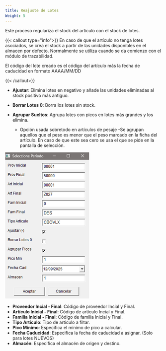 ```yaml
---
title: Reajuste de Lotes
Weight: 5
---
```


Este proceso regulariza el stock del artículo con el stock de lotes.

{{< callout type="info">}}
En caso de que el artículo no tenga lotes asociados, se crea el stock a partir de las unidades disponibles en el almacen por defecto. Normalmente se utiliza cuando se da comienzo con el módulo de trazabilidad.

El código del lote creado es el código del artículo más la fecha de caducidad en formato AAAA/MM/DD

{{< /callout>}}

- **Ajustar**: Elimina lotes en negativo y añade las unidades eliminadas al stock positivo más antiguo.

- **Borrar Lotes 0**: Borra los lotes sin stock.

- **Agrupar Sueltos**: Agrupa lotes con picos en lotes más grandes y los elimina.
  - Opción usada sobretodo en artículos de pesaje
    -Se agrupan aquellos que el peso es menor que el peso marcado en la ficha del artículo. En caso de que este sea cero se usa el que se pide en la pantalla de selección.

![Seleccion](/docs/images/Ajustelotes.png)

- **Proveedor Incial - Final**: Código de proveedor Incial y Final.
- **Artículo Inicial - Final**: Código de artículo Incial y Final.
- **Familia Inicial - Final**: Código de familia Inicial y Final.
- **Tipo Artículo**: Tipo de artículo a filtar.
- **Pico Minimo**: Especifica el mínimo de pico a calcular.
- **Fecha Caducidad**: Especifica la fecha de caducidad a asignar. (Solo para lotes NUEVOS)
- **Almacén**: Especifica el almacén de origen y destino.
